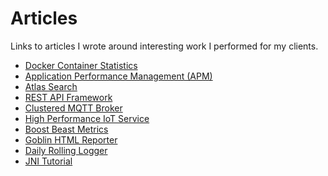 # Articles

Links to articles I wrote around interesting work I performed for my clients.

<snippet id="article-links">
<ul>
  <li><a href="Docker-Container-Statistics.md">Docker Container Statistics</a></li>
  <li><a href="Application-Performance-Management.md">Application Performance Management (APM)</a></li>
  <li><a href="Atlas-Search.md">Atlas Search</a></li>
  <li><a href="rest-api-framework.md">REST API Framework</a></li>
  <li><a href="clustered-mqtt-broker.md">Clustered MQTT Broker</a></li>
  <li><a href="High-Performance-IoT-Service.md">High Performance IoT Service</a></li>
  <li><a href="Boost-Beast-Metrics.md">Boost Beast Metrics</a></li>
  <li><a href="Goblin-HTML-Reporter.md">Goblin HTML Reporter</a></li>
  <li><a href="Daily-Rolling-Logger.md">Daily Rolling Logger</a></li>
  <li><a href="JNI-Tutorial.md">JNI Tutorial</a></li>
</ul>
</snippet>
